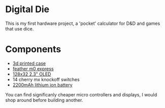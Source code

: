 # Digital Die

This is my first hardware project, a 'pocket' calculator for D&D and games that use dice.

# Components
 - [3d printed case](https://cad.onshape.com/documents/30c5ec5ec9154a7320fca1ce/w/ae80ca337ce29560b28469cb/e/df584e26d620b28a3dece1ff)
 - [feather m0 express](https://www.adafruit.com/product/3403)
 - [128x32 2.3" OLED](https://www.adafruit.com/product/2675)
 - 14 cherry mx knockoff switches
 - [2200mAh lithium ion battery](https://www.adafruit.com/product/1781)

You can find significanly cheaper micro controllers and displays, I would shop
around before building another.
